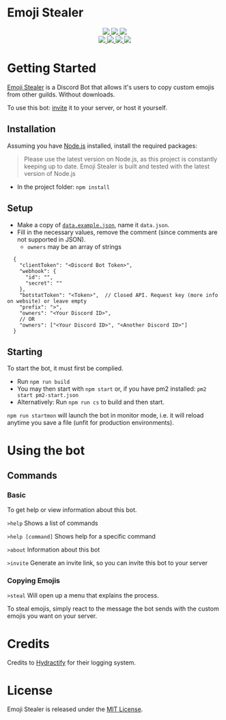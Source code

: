 # Emoji Stealer
<div>
	<p align="center">
		<a href="https://github.com/TMUniversal/Emoji-Stealer/blob/master/package.json#L3">
			<img src="https://img.shields.io/badge/Emoji_Stealer-v0.1.3-c4c4c4.svg?style=flat" />
		</a>
		<a href="https://tmuniversal.eu/redirect/discord">
			<img src="https://img.shields.io/discord/727551682090762280.svg?style=flat&logo=discord">
		</a>
		<a href="https://tmuniversal.eu/redirect/patreon">
			<img src="https://img.shields.io/badge/Patreon-support_me-fa6956.svg?style=flat&logo=patreon" />
		</a>
		<br />
		<a href="https://github.com/TMUniversal/Emoji-Stealer/actions">
			<img src="https://github.com/TMUniversal/Emoji-Stealer/workflows/Test/badge.svg" />
		</a>
		<a href="https://github.com/TMUniversal/Emoji-Stealer/issues">
			<img src="https://img.shields.io/github/issues/TMUniversal/Emoji-Stealer.svg?style=flat">
		</a>
		<a href="https://github.com/TMUniversal/Emoji-Stealer/graphs/contributors">
			<img src="https://img.shields.io/github/contributors/TMUniversal/Emoji-Stealer.svg?style=flat">
		</a>
		<a href="https://github.com/TMUniversal/Emoji-Stealer/blob/stable/LICENSE.md">
			<img src="https://img.shields.io/github/license/TMUniversal/Emoji-Stealer.svg?style=flat">
		</a>
	</p>
</div>

# Getting Started

[Emoji Stealer] is a Discord Bot that allows it's users to copy custom emojis from other guilds. Without downloads.

To use this bot: [invite](https://discord.com/api/oauth2/authorize?client_id=726731461310545920&permissions=1074072576&scope=bot) it to your server, or host it yourself.

## Installation

Assuming you have [Node.js](https://nodejs.org/en/download/current/) installed, install the required packages:
> Please use the latest version on Node.js, as this project is constantly keeping up to date.
> Emoji Stealer is built and tested with the latest version of Node.js

- In the project folder: `npm install`

## Setup

- Make a copy of [`data.example.json`], name it `data.json`.
- Fill in the necessary values, remove the comment (since comments are not supported in JSON).
  - `owners` may be an array of strings


```JS
  {
    "clientToken": "<Discord Bot Token>",
    "webhook": {
      "id": "",
      "secret": ""
    },
    "botstatToken": "<Token>",  // Closed API. Request key (more info on website) or leave empty
    "prefix": ">",
    "owners": "<Your Discord ID>",
    // OR
    "owners": ["<Your Discord ID>", "<Another Discord ID>"]
  }
```

## Starting

To start the bot, it must first be complied.

- Run `npm run build`
- You may then start with `npm start` or, if you have pm2 installed: `pm2 start pm2-start.json`
- Alternatively: Run `npm run cs` to build and then start.

`npm run startmon` will launch the bot in monitor mode, i.e. it will reload anytime you save a file (unfit for production environments).

# Using the bot

## Commands

### Basic

To get help or view information about this bot.

`>help` Shows a list of commands

`>help [command]` Shows help for a specific command

`>about` Information about this bot

`>invite` Generate an invite link, so you can invite this bot to your server

### Copying Emojis

`>steal` Will open up a menu that explains the process.

To steal emojis, simply react to the message the bot sends with the custom emojis you want on your server.

# Credits

Credits to [Hydractify] for their logging system.

# License

Emoji Stealer is released under the [MIT License](LICENSE.md).


<!-- Getting started -->

[Emoji Stealer]: https://github.com/TMUniversal/Emoji-Stealer

<!-- Setup -->

[`data.example.json`]: https://github.com/TMUniversal/Emoji-Stealer/blob/master/data.example.json

<!-- Credits -->

[Hydractify]: https://github.com/Hydractify/kanna_kobayashi
